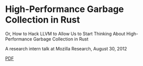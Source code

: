 # High-Performance Garbage Collection in Rust

Or, How to Hack LLVM to Allow Us to Start Thinking About
High-Performance Garbage Collection in Rust

A research intern talk at Mozilla Research, August 30, 2012

[PDF](https://www.dropbox.com/s/95pglj7ig5hq8pb/talk.pdf)
